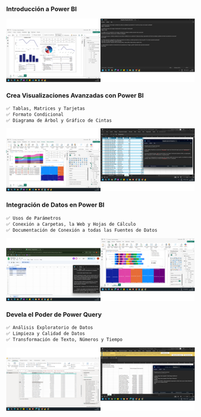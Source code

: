 ### Introducción a Power BI

![alt text](imgs/image.png)

### Crea Visualizaciones Avanzadas con Power BI
    ✅ Tablas, Matrices y Tarjetas
    ✅ Formato Condicional
    ✅ Diagrama de Árbol y Gráfico de Cintas

![alt text](imgs/image2.png)

### Integración de Datos en Power BI
    ✅ Usos de Parámetros
    ✅ Conexión a Carpetas, la Web y Hojas de Cálculo
    ✅ Documentación de Conexión a todas las Fuentes de Datos

![alt text](imgs/image3.png)

### Devela el Poder de Power Query
    ✅ Análisis Exploratorio de Datos
    ✅ Limpieza y Calidad de Datos
    ✅ Transformación de Texto, Números y Tiempo
    
![alt text](imgs/image4.png)